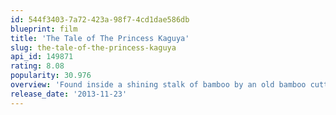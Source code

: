 ```yaml
---
id: 544f3403-7a72-423a-98f7-4cd1dae586db
blueprint: film
title: 'The Tale of The Princess Kaguya'
slug: the-tale-of-the-princess-kaguya
api_id: 149871
rating: 8.08
popularity: 30.976
overview: 'Found inside a shining stalk of bamboo by an old bamboo cutter and his wife, a tiny girl grows rapidly into an exquisite young lady. The mysterious young princess enthrals all who encounter her. But, ultimately, she must confront her fate.'
release_date: '2013-11-23'
---
```

